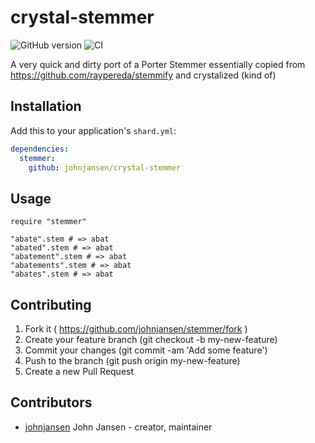 # crystal-stemmer

![GitHub version](https://badge.fury.io/gh/johnjansen%2Fcrystal-stemmer.svg)
![CI](https://travis-ci.org/johnjansen/crystal-stemmer.svg?branch=master)

A very quick and dirty port of a Porter Stemmer
essentially copied from https://github.com/raypereda/stemmify
and crystalized (kind of)

## Installation


Add this to your application's `shard.yml`:

```yaml
dependencies:
  stemmer:
    github: johnjansen/crystal-stemmer
```


## Usage


```crystal
require "stemmer"

"abate".stem # => abat
"abated".stem # => abat
"abatement".stem # => abat
"abatements".stem # => abat
"abates".stem # => abat

```

## Contributing

1. Fork it ( https://github.com/johnjansen/stemmer/fork )
2. Create your feature branch (git checkout -b my-new-feature)
3. Commit your changes (git commit -am 'Add some feature')
4. Push to the branch (git push origin my-new-feature)
5. Create a new Pull Request

## Contributors

- [johnjansen](https://github.com/johnjansen) John Jansen - creator, maintainer
